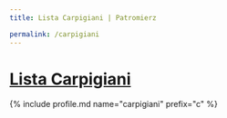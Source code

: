 ```yaml
---
title: Lista Carpigiani | Patromierz

permalink: /carpigiani
---
```


# [Lista Carpigiani](https://patronite.pl/carpigiani)

{% include profile.md name="carpigiani" prefix="c" %}

